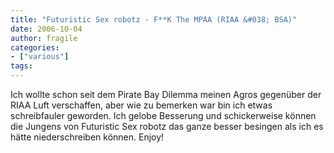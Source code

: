 ```yaml
---
title: "Futuristic Sex robotz - F**K The MPAA (RIAA &#038; BSA)"
date: 2006-10-04
author: fragile
categories:
- ["various"]
tags:
---
```

Ich wollte schon seit dem Pirate Bay Dilemma meinen Agros gegenüber der RIAA Luft verschaffen, aber wie zu bemerken war bin ich etwas schreibfauler geworden. Ich gelobe Besserung und schickerweise können die Jungens von Futuristic Sex robotz das ganze besser besingen als ich es hätte niederschreiben können. Enjoy! <center>
<object width="425" height="350"><param name="movie" value="http://www.youtube.com/v/SnLB8wysMbY"></param><param name="wmode" value="transparent"></param><embed src="http://www.youtube.com/v/SnLB8wysMbY" type="application/x-shockwave-flash" wmode="transparent" width="425" height="350"></embed></object></center>